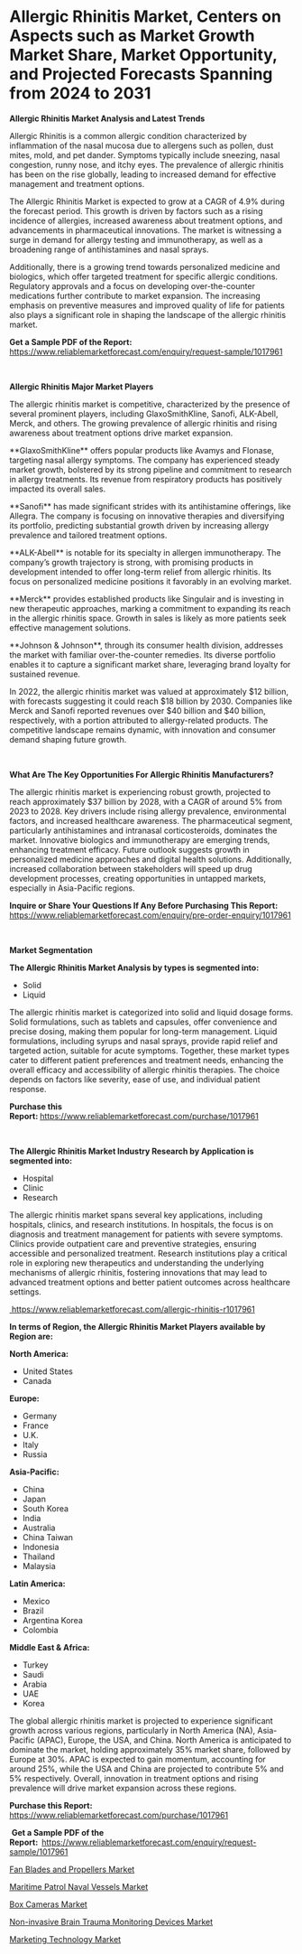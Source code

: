 <p><h1>Allergic Rhinitis Market, Centers on Aspects such as Market Growth Market Share, Market Opportunity, and Projected Forecasts Spanning from 2024 to 2031</h1></p><p><strong>Allergic Rhinitis Market Analysis and Latest Trends</strong></p>
<p><p>Allergic Rhinitis is a common allergic condition characterized by inflammation of the nasal mucosa due to allergens such as pollen, dust mites, mold, and pet dander. Symptoms typically include sneezing, nasal congestion, runny nose, and itchy eyes. The prevalence of allergic rhinitis has been on the rise globally, leading to increased demand for effective management and treatment options.</p><p>The Allergic Rhinitis Market is expected to grow at a CAGR of 4.9% during the forecast period. This growth is driven by factors such as a rising incidence of allergies, increased awareness about treatment options, and advancements in pharmaceutical innovations. The market is witnessing a surge in demand for allergy testing and immunotherapy, as well as a broadening range of antihistamines and nasal sprays. </p><p>Additionally, there is a growing trend towards personalized medicine and biologics, which offer targeted treatment for specific allergic conditions. Regulatory approvals and a focus on developing over-the-counter medications further contribute to market expansion. The increasing emphasis on preventive measures and improved quality of life for patients also plays a significant role in shaping the landscape of the allergic rhinitis market.</p></p>
<p><strong>Get a Sample PDF of the Report:&nbsp;</strong> <a href="https://www.reliablemarketforecast.com/enquiry/request-sample/1017961?utm_campaign=1082&utm_medium=2&utm_source=Github&utm_content=ia&utm_term=17112024&utm_id=allergic-rhinitis">https://www.reliablemarketforecast.com/enquiry/request-sample/1017961</a></p>
<p>&nbsp;</p>
<p><strong>Allergic Rhinitis Major Market Players</strong></p>
<p><p>The allergic rhinitis market is competitive, characterized by the presence of several prominent players, including GlaxoSmithKline, Sanofi, ALK-Abell, Merck, and others. The growing prevalence of allergic rhinitis and rising awareness about treatment options drive market expansion.</p><p>**GlaxoSmithKline** offers popular products like Avamys and Flonase, targeting nasal allergy symptoms. The company has experienced steady market growth, bolstered by its strong pipeline and commitment to research in allergy treatments. Its revenue from respiratory products has positively impacted its overall sales.</p><p>**Sanofi** has made significant strides with its antihistamine offerings, like Allegra. The company is focusing on innovative therapies and diversifying its portfolio, predicting substantial growth driven by increasing allergy prevalence and tailored treatment options.</p><p>**ALK-Abell** is notable for its specialty in allergen immunotherapy. The company’s growth trajectory is strong, with promising products in development intended to offer long-term relief from allergic rhinitis. Its focus on personalized medicine positions it favorably in an evolving market.</p><p>**Merck** provides established products like Singulair and is investing in new therapeutic approaches, marking a commitment to expanding its reach in the allergic rhinitis space. Growth in sales is likely as more patients seek effective management solutions.</p><p>**Johnson & Johnson**, through its consumer health division, addresses the market with familiar over-the-counter remedies. Its diverse portfolio enables it to capture a significant market share, leveraging brand loyalty for sustained revenue.</p><p>In 2022, the allergic rhinitis market was valued at approximately $12 billion, with forecasts suggesting it could reach $18 billion by 2030. Companies like Merck and Sanofi reported revenues over $40 billion and $40 billion, respectively, with a portion attributed to allergy-related products. The competitive landscape remains dynamic, with innovation and consumer demand shaping future growth.</p></p>
<p>&nbsp;</p>
<p><strong>What Are The Key Opportunities For Allergic Rhinitis Manufacturers?</strong></p>
<p><p>The allergic rhinitis market is experiencing robust growth, projected to reach approximately $37 billion by 2028, with a CAGR of around 5% from 2023 to 2028. Key drivers include rising allergy prevalence, environmental factors, and increased healthcare awareness. The pharmaceutical segment, particularly antihistamines and intranasal corticosteroids, dominates the market. Innovative biologics and immunotherapy are emerging trends, enhancing treatment efficacy. Future outlook suggests growth in personalized medicine approaches and digital health solutions. Additionally, increased collaboration between stakeholders will speed up drug development processes, creating opportunities in untapped markets, especially in Asia-Pacific regions.</p></p>
<p><strong>Inquire or Share Your Questions If Any Before Purchasing This Report:</strong> <a href="https://www.reliablemarketforecast.com/enquiry/pre-order-enquiry/1017961?utm_campaign=1082&utm_medium=2&utm_source=Github&utm_content=ia&utm_term=17112024&utm_id=allergic-rhinitis">https://www.reliablemarketforecast.com/enquiry/pre-order-enquiry/1017961</a></p>
<p>&nbsp;</p>
<p><strong>Market Segmentation</strong></p>
<p><strong>The Allergic Rhinitis Market Analysis by types is segmented into:</strong></p>
<p><ul><li>Solid</li><li>Liquid</li></ul></p>
<p><p>The allergic rhinitis market is categorized into solid and liquid dosage forms. Solid formulations, such as tablets and capsules, offer convenience and precise dosing, making them popular for long-term management. Liquid formulations, including syrups and nasal sprays, provide rapid relief and targeted action, suitable for acute symptoms. Together, these market types cater to different patient preferences and treatment needs, enhancing the overall efficacy and accessibility of allergic rhinitis therapies. The choice depends on factors like severity, ease of use, and individual patient response.</p></p>
<p><strong>Purchase this Report:&nbsp;</strong><a href="https://www.reliablemarketforecast.com/purchase/1017961?utm_campaign=1082&utm_medium=2&utm_source=Github&utm_content=ia&utm_term=17112024&utm_id=allergic-rhinitis">https://www.reliablemarketforecast.com/purchase/1017961</a></p>
<p>&nbsp;</p>
<p><strong>The Allergic Rhinitis Market Industry Research by Application is segmented into:</strong></p>
<p><ul><li>Hospital</li><li>Clinic</li><li>Research</li></ul></p>
<p><p>The allergic rhinitis market spans several key applications, including hospitals, clinics, and research institutions. In hospitals, the focus is on diagnosis and treatment management for patients with severe symptoms. Clinics provide outpatient care and preventive strategies, ensuring accessible and personalized treatment. Research institutions play a critical role in exploring new therapeutics and understanding the underlying mechanisms of allergic rhinitis, fostering innovations that may lead to advanced treatment options and better patient outcomes across healthcare settings.</p></p>
<p><a href="https://www.reliablemarketforecast.com/allergic-rhinitis-r1017961?utm_campaign=1082&utm_medium=2&utm_source=Github&utm_content=ia&utm_term=17112024&utm_id=allergic-rhinitis">&nbsp;https://www.reliablemarketforecast.com/allergic-rhinitis-r1017961</a></p>
<p><strong>In terms of Region, the Allergic Rhinitis Market Players available by Region are:</strong></p>
<p>
    <p> <strong> North America: </strong>
        <ul>
            <li>United States</li>
            <li>Canada</li>
        </ul>
        </p> 
    <p> <strong> Europe: </strong>
        <ul>
            <li>Germany</li>
            <li>France</li>
            <li>U.K.</li>
            <li>Italy</li>
            <li>Russia</li>
        </ul>
        </p> 
    <p> <strong> Asia-Pacific: </strong>
        <ul>
            <li>China</li>
            <li>Japan</li>
            <li>South Korea</li>
            <li>India</li>
            <li>Australia</li>
            <li>China Taiwan</li>
            <li>Indonesia</li>
            <li>Thailand</li>
            <li>Malaysia</li>
        </ul>
        </p> 
    <p> <strong> Latin America: </strong>
        <ul>
            <li>Mexico</li>
            <li>Brazil</li>
            <li>Argentina Korea</li>
            <li>Colombia</li>
        </ul>
        </p> 
    <p> <strong> Middle East & Africa: </strong>
        <ul>
            <li>Turkey</li>
            <li>Saudi</li>
            <li>Arabia</li>
            <li>UAE</li>
            <li>Korea</li>
        </ul>
    </p>
    </p>
<p><p>The global allergic rhinitis market is projected to experience significant growth across various regions, particularly in North America (NA), Asia-Pacific (APAC), Europe, the USA, and China. North America is anticipated to dominate the market, holding approximately 35% market share, followed by Europe at 30%. APAC is expected to gain momentum, accounting for around 25%, while the USA and China are projected to contribute 5% and 5% respectively. Overall, innovation in treatment options and rising prevalence will drive market expansion across these regions.</p></p>
<p><strong>Purchase this Report: </strong><a href="https://www.reliablemarketforecast.com/purchase/1017961?utm_campaign=1082&utm_medium=2&utm_source=Github&utm_content=ia&utm_term=17112024&utm_id=allergic-rhinitis">https://www.reliablemarketforecast.com/purchase/1017961</a></p>
<p>&nbsp;<strong>Get a Sample PDF of the Report:&nbsp;&nbsp;</strong><a href="https://www.reliablemarketforecast.com/enquiry/request-sample/1017961?utm_campaign=1082&utm_medium=2&utm_source=Github&utm_content=ia&utm_term=17112024&utm_id=allergic-rhinitis">https://www.reliablemarketforecast.com/enquiry/request-sample/1017961</a></p>
<p><strong></strong></p>
<p><p><a href="https://www.linkedin.com/pulse/exploring-fan-blades-propellers-market-dynamics-revenue-buzle?utm_campaign=1082&utm_medium=2&utm_source=Github&utm_content=ia&utm_term=17112024&utm_id=allergic-rhinitis">Fan Blades and Propellers Market</a></p><p><a href="https://issuu.com/reportprime-2/docs/maritime-patrol-naval-vessels-marke_2ac1154dfc9612?utm_campaign=1082&utm_medium=2&utm_source=Github&utm_content=ia&utm_term=17112024&utm_id=allergic-rhinitis">Maritime Patrol Naval Vessels Market</a></p><p><a href="https://www.linkedin.com/pulse/box-cameras-market-trends-strategic-insights-2024-2031-pkqoe?utm_campaign=1082&utm_medium=2&utm_source=Github&utm_content=ia&utm_term=17112024&utm_id=allergic-rhinitis">Box Cameras Market</a></p><p><a href="https://github.com/NorbertYates/Market-Research-Report-List-7/blob/main/non-invasive-brain-trauma-monitoring-devices-market.md?utm_campaign=1082&utm_medium=2&utm_source=Github&utm_content=ia&utm_term=17112024&utm_id=allergic-rhinitis">Non-invasive Brain Trauma Monitoring Devices Market</a></p><p><a href="https://issuu.com/reportprime-2/docs/marketing-technology-market-size-20_66fe16f299e1f5?utm_campaign=1082&utm_medium=2&utm_source=Github&utm_content=ia&utm_term=17112024&utm_id=allergic-rhinitis">Marketing Technology Market</a></p></p>
